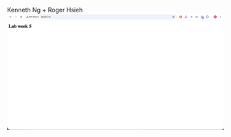Kenneth Ng + Roger Hsieh
![Screenshot that demonstrates visiting the HTML document being served](/w5_lab.png)
